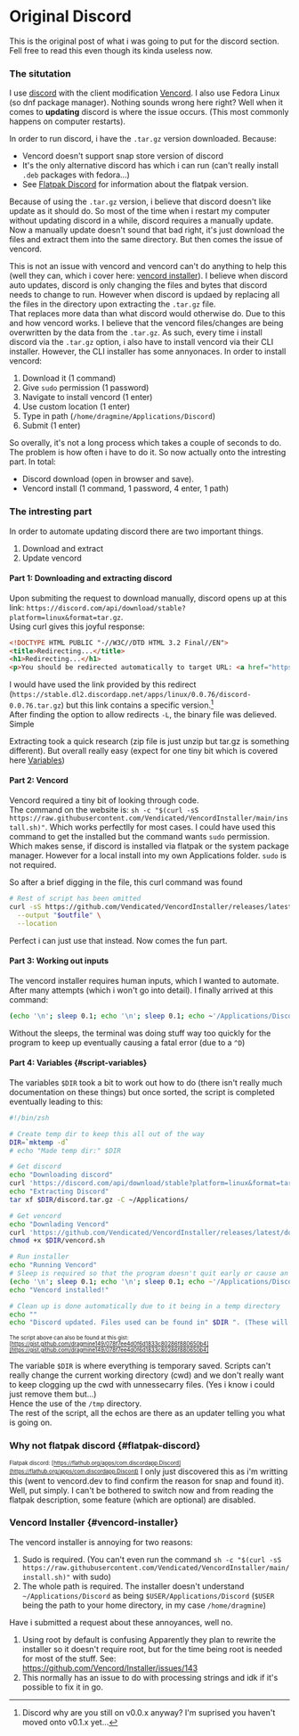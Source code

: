 # Original Discord
This is the original post of what i was going to put for the discord section. Fell free to read this even though its kinda useless now.

### The situtation
I use [discord](https://discord.com) with the client modification [Vencord](https://vencord.dev). I also use Fedora Linux (so dnf package manager).
Nothing sounds wrong here right? Well when it comes to **updating** discord is where the issue occurs. (This most commonly happens on computer restarts).

In order to run discord, i have the `.tar.gz` version downloaded. Because:
- Vencord doesn't support snap store version of discord
- It's the only alternative discord has which i can run (can't really install `.deb` packages with fedora...)
- See [Flatpak Discord](#flatpak-discord) for information about the flatpak version.

Because of using the `.tar.gz` version, i believe that discord doesn't like update as it should do. So most of the time when i restart my computer without updating discord in a while, discord requires a manually update. <br>
Now a manually update doesn't sound that bad right, it's just download the files and extract them into the same directory. But then comes the issue of vencord.

This is not an issue with vencord and vencord can't do anything to help this (well they can, which i cover here: [vencord installer](#vencord-installer)).
I believe when discord auto updates, discord is only changing the files and bytes that discord needs to change to run. However when discord is updaed by replacing all the files in the directory upon extracting the `.tar.gz` file.<br>
That replaces more data than what discord would otherwise do. Due to this and how vencord works. I believe that the vencord files/changes are being overwritten by the data from the `.tar.gz`.
As such, every time i install discord via the `.tar.gz` option, i also have to install vencord via their CLI installer.
However, the CLI installer has some annyonaces. In order to install vencord:
1. Download it (1 command)
2. Give `sudo` permission (1 password)
3. Navigate to install vencord (1 enter)
4. Use custom location (1 enter)
5. Type in path (`/home/dragmine/Applications/Discord`)
6. Submit (1 enter)

So overally, it's not a long process which takes a couple of seconds to do. The problem is how often i have to do it. So now actually onto the intresting part.
In total:
- Discord download (open in browser and save).
- Vencord install (1 command, 1 password, 4 enter, 1 path)

### The intresting part
In order to automate updating discord there are two important things.
1. Download and extract
2. Update vencord

#### Part 1: Downloading and extracting discord
Upon submiting the request to download manually, discord opens up at this link: `https://discord.com/api/download/stable?platform=linux&format=tar.gz`. <br>
Using curl gives this joyful response:
```html preview title="Curl response"
<!DOCTYPE HTML PUBLIC "-//W3C//DTD HTML 3.2 Final//EN">
<title>Redirecting...</title>
<h1>Redirecting...</h1>
<p>You should be redirected automatically to target URL: <a href="https://stable.dl2.discordapp.net/apps/linux/0.0.76/discord-0.0.76.tar.gz">https://stable.dl2.discordapp.net/apps/linux/0.0.76/discord-0.0.76.tar.gz</a>.  If not click the link.%
```
I would have used the link provided by this redirect (`https://stable.dl2.discordapp.net/apps/linux/0.0.76/discord-0.0.76.tar.gz`) but this link contains a specific version.[^1] <br>
After finding the option to allow redirects `-L`, the binary file was delieved. Simple

Extracting took a quick research (zip file is just unzip but tar.gz is something different).
But overall really easy (expect for one tiny bit which is covered here [Variables](#script-variables))

[^1]: Discord why are you still on v0.0.x anyway? I'm suprised you haven't moved onto v0.1.x yet...

#### Part 2: Vencord
Vencord required a tiny bit of looking through code. <br>
The command on the website is: `sh -c "$(curl -sS https://raw.githubusercontent.com/Vendicated/VencordInstaller/main/install.sh)"`. Which works perfectlly for most cases.
I could have used this command to get the installed but the command wants `sudo` permission. Which makes sense, if discord is installed via flatpak or the system package manager.
However for a local install into my own Applications folder. `sudo` is not required. <br>

So after a brief digging in the file, this curl command was found
```sh
# Rest of script has been omitted
curl -sS https://github.com/Vendicated/VencordInstaller/releases/latest/download/VencordInstallerCli-Linux \
  --output "$outfile" \
  --location
```
Perfect i can just use that instead. Now comes the fun part.

#### Part 3: Working out inputs
The vencord installer requires human inputs, which I wanted to automate. <br>
After many attempts (which i won't go into detail). I finally arrived at this command:
```sh
(echo '\n'; sleep 0.1; echo '\n'; sleep 0.1; echo ~'/Applications/Discord'; echo '\n'; sleep 2;) | $DIR/vencord.sh
```
Without the sleeps, the terminal was doing stuff way too quickly for the program to keep up eventually causing a fatal error (due to a `^D`)

#### Part 4: Variables {#script-variables}
The variables `$DIR` took a bit to work out how to do (there isn't really much documentation on these things) but once sorted, the script is completed eventually leading to this:
```zsh
#!/bin/zsh

# Create temp dir to keep this all out of the way
DIR=`mktemp -d`
# echo "Made temp dir:" $DIR

# Get discord
echo "Downloading discord"
curl 'https://discord.com/api/download/stable?platform=linux&format=tar.gz' -L --output $DIR/discord.tar.gz
echo "Extracting Discord"
tar xf $DIR/discord.tar.gz -C ~/Applications/

# Get vencord
echo "Downlading Vencord"
curl 'https://github.com/Vendicated/VencordInstaller/releases/latest/download/VencordInstallerCli-Linux' -L --output $DIR/vencord.sh
chmod +x $DIR/vencord.sh

# Run installer
echo "Running Vencord"
# Sleep is required so that the program doesn't quit early or cause an error in the inputs.
(echo '\n'; sleep 0.1; echo '\n'; sleep 0.1; echo ~'/Applications/Discord'; echo '\n'; sleep 2;) | $DIR/vencord.sh
echo "Vencord installed!"

# Clean up is done automatically due to it being in a temp directory
echo ""
echo "Discord updated. Files used can be found in" $DIR ". (These will be deleted automatically due to being in /tmp)"
```
<sub><sup>The script above can also be found at this gist: [https://gist.github.com/dragmine149/078f7ee4d0f6d1833c80286f880650b4][https://gist.github.com/dragmine149/078f7ee4d0f6d1833c80286f880650b4]</sup></sub>

The variable `$DIR` is where everything is temporary saved. Scripts can't really change the current working directory (cwd) and we don't really want to keep clogging up the cwd with unnessecarry files. (Yes i know i could just remove them but...) <br>
Hence the use of the `/tmp` directory. <br>
The rest of the script, all the echos are there as an updater telling you what is going on.

### Why not flatpak discord {#flatpak-discord}
<sub><sup>Flatpak discord: [https://flathub.org/apps/com.discordapp.Discord](https://flathub.org/apps/com.discordapp.Discord)</sub></sup>
I only just discovered this as i'm writting this (went to vencord.dev to find confirm the reason for snap and found it).
Well, put simply. I can't be bothered to switch now and from reading the flatpak description, some feature (which are optional) are disabled.

### Vencord Installer {#vencord-installer}
The vencord installer is annoying for two reasons:
1. Sudo is required. (You can't even run the command `sh -c "$(curl -sS https://raw.githubusercontent.com/Vendicated/VencordInstaller/main/install.sh)"` with sudo)
2. The whole path is required. The installer doesn't understand `~/Applications/Discord` as being `$USER/Applications/Discord` (`$USER` being the path to your home directory, in my case `/home/dragmine`)

Have i submitted a request about these annoyances, well no.
1. Using root by default is confusing
Apparently they plan to rewrite the installer so it doesn't require root, but for the time being root is needed for most of the stuff. See: https://github.com/Vencord/Installer/issues/143
2. This normally has an issue to do with processing strings and idk if it's possible to fix it in go.

